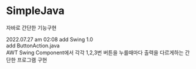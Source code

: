 # SimpleJava
자바로 간단한 기능구현  

2022.07.27 am 02:08
  add Swing 1.0  
    add ButtonAction.java  
      AWT Swing Component에서 각각 1,2,3번 버튼을 누를때마다 출력을 다르게하는 간단한 프로그램 구현  
